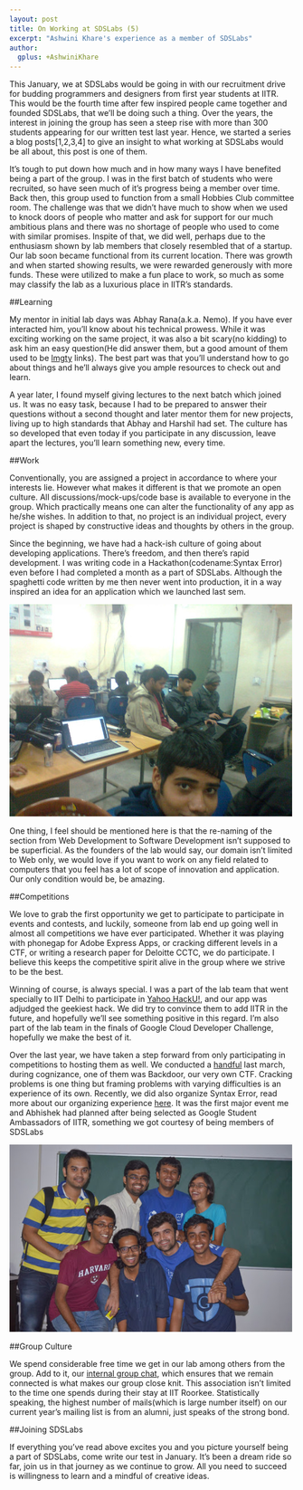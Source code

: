 ```yaml
---
layout: post
title: On Working at SDSLabs (5)
excerpt: "Ashwini Khare's experience as a member of SDSLabs"
author:
  gplus: +AshwiniKhare
---
```


This January, we at SDSLabs would be going in with our recruitment drive for budding programmers and designers from first year students at IITR. This would be the fourth time after few inspired people came together and founded SDSLabs, that we’ll be doing such a thing. Over the years, the interest in joining the group has seen a steep rise with more than 300 students appearing for our written test last year. Hence, we started a series a blog posts[1,2,3,4] to give an insight to what working at SDSLabs would be all about, this post is one of them.

It’s tough to put down how much and in how many ways I have benefited being a part of the group. I was in the first batch of students who were recruited, so have seen much of it’s progress being a member over time. Back then, this group used to function from a small Hobbies Club committee room. The challenge was that we didn’t have much to show when we used to knock doors of people who matter and ask for support for our much ambitious plans and there was no shortage of people who used to come with similar promises. Inspite of that, we did well, perhaps due to the enthusiasm shown by lab members that closely resembled that of a startup. Our lab soon became functional from its current location. There was growth and when started showing results, we were rewarded generously with more funds. These were utilized to make a fun place to work, so much as some may classify the lab as a luxurious place in IITR’s standards. 

##Learning

My mentor in initial lab days was Abhay Rana(a.k.a. Nemo). If you have ever interacted him, you’ll know about his technical prowess. While it was exciting working on the same project, it was also a bit scary(no kidding) to ask him an easy question(He did answer them, but a good amount of them used to be [lmgty](http://lmgtfy.com/) links). The best part was that you’ll understand how to go about things and he’ll always give you ample resources to check out and learn.    

A year later, I found myself giving lectures to the next batch which joined us. It was no easy task, because I had to be prepared to answer their questions without a second thought and later mentor them for new projects, living up to high standards that Abhay and Harshil had set. The culture has so developed that even today if you participate in any discussion, leave apart the lectures, you’ll learn something new, every time.

##Work

Conventionally, you are assigned a project in accordance to where your interests lie. However what makes it different is that we promote an open culture. All discussions/mock-ups/code base is available to everyone in the group. Which practically means one can alter the functionality of any app as he/she wishes. In addition to that, no project is an individual project, every project is shaped by constructive ideas and thoughts by others in the group.

Since the beginning, we have had a hack-ish culture of going about developing applications. There’s freedom, and then there’s rapid development. I was writing code in a Hackathon(codename:Syntax Error) even before I had completed a month as a part of SDSLabs. Although the spaghetti code written by me then never went into production, it in a way inspired an idea for an application which we launched last sem.

![First Hackathon in SDSLabs](/images/posts/syntaxerror1.jpg)

One thing, I feel should be mentioned here is that the re-naming of the section from Web Development to Software Development isn’t supposed to be superficial. As the founders of the lab would say, our domain isn’t limited to Web only, we would love if you want to work on any field related to computers that you feel has a lot of scope of innovation and application. Our only condition would be, be amazing.

##Competitions

We love to grab the first opportunity we get to participate to participate in events and contests, and luckily, someone from lab end up going well in almost all competitions we have ever participated. Whether it was playing with phonegap for Adobe Express Apps, or cracking different levels in a  CTF, or writing a research paper for Deloitte CCTC, we do participate. I believe this keeps the competitive spirit alive in the group where we strive to be the best. 

Winning of course, is always special. I was a part of the lab team that went specially to IIT Delhi to participate in [Yahoo HackU!](http://blog.sdslabs.co/2012/09/hacku), and our app was adjudged the geekiest hack. We did try to convince them to add IITR in the future, and hopefully we’ll see something positive in this regard. I’m also part of the lab team in the finals of Google Cloud Developer Challenge, hopefully we make the best of it.

Over the last year, we have taken a step forward from only participating in competitions to hosting them as well. We conducted a [handful](http://blog.sdslabs.co/2013/04/competitions-galore) last march, during cognizance, one of them was Backdoor, our very own CTF. Cracking problems is one thing but framing problems with varying difficulties is an experience of its own. Recently, we did also organize Syntax Error, read more about our organizing experience [here](http://blog.sdslabs.co/2013/10/syntax-error-2013). It was the first major event me and Abhishek had planned after being selected as Google Student Ambassadors of IITR, something we got courtesy of being members of SDSLabs

![Organizing Team of Syntax Error](/images/posts/syntaxerror2.jpg)

##Group Culture

We spend considerable free time we get in our lab among others from the group. Add to it, our [internal group chat](http://blog.sdslabs.co/2012/12/how-does-sdslabs-work), which ensures that we remain connected is what makes our group close knit. This association isn’t limited to the time one spends during their stay at IIT Roorkee. Statistically speaking, the highest number of mails(which is large number itself) on our current year’s mailing list is from an alumni, just speaks of the strong bond.

##Joining SDSLabs

If everything you’ve read above excites you and you picture yourself being a part of SDSLabs, come write our test in January. It’s been a dream ride so far, join us in that journey as we continue to grow. All you need to succeed is willingness to learn and a mindful of creative ideas. 
